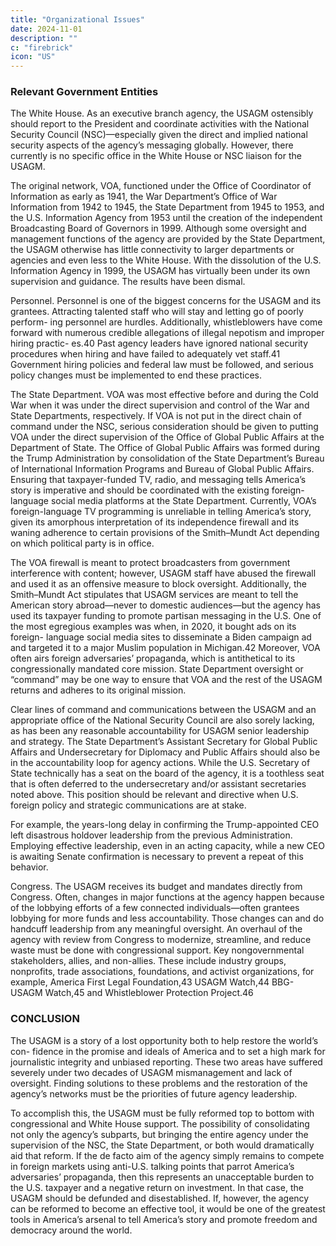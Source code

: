 ```yaml
---
title: "Organizational Issues"
date: 2024-11-01
description: ""
c: "firebrick"
icon: "US"
---
```




### Relevant Government Entities

The White House. As an executive branch agency, the USAGM ostensibly
should report to the President and coordinate activities with the
National Security Council (NSC)—especially given the direct and implied
national security aspects of the agency’s messaging globally. However,
there currently is no specific office in the White House or NSC liaison
for the USAGM.

The original network, VOA, functioned under the Office of Coordinator
of Information as early as 1941, the War Department’s Office of War
Information from 1942 to 1945, the State Department from 1945 to 1953,
and the U.S. Information Agency from 1953 until the creation of the
independent Broadcasting Board of Governors in 1999. Although some
oversight and management functions of the agency are provided by the
State Department, the USAGM otherwise has little connectivity to larger
departments or agencies and even less to the White House. With the
dissolution of the U.S. Information Agency in 1999, the USAGM has virtually
been under its own supervision and guidance. The results have been dismal.


Personnel. Personnel is one of the biggest concerns for the USAGM and its
grantees. Attracting talented staff who will stay and letting go of poorly perform-
ing personnel are hurdles. Additionally, whistleblowers have come forward with
numerous credible allegations of illegal nepotism and improper hiring practic-
es.40 Past agency leaders have ignored national security procedures when hiring
and have failed to adequately vet staff.41 Government hiring policies and federal
law must be followed, and serious policy changes must be implemented to end
these practices.

The State Department. VOA was most effective before and during the
Cold War when it was under the direct supervision and control of the War
and State Departments, respectively. If VOA is not put in the direct chain of
command under the NSC, serious consideration should be given to putting
VOA under the direct supervision of the Office of Global Public Affairs at the
Department of State. The Office of Global Public Affairs was formed during
the Trump Administration by consolidation of the State Department’s Bureau
of International Information Programs and Bureau of Global Public Affairs.
﻿
Ensuring that taxpayer-funded TV, radio, and messaging tells America’s
story is imperative and should be coordinated with the existing foreign-
language social media platforms at the State Department. Currently, VOA’s
foreign-language TV programming is unreliable in telling America’s story,
given its amorphous interpretation of its independence firewall and its
waning adherence to certain provisions of the Smith–Mundt Act depending
on which political party is in office.

The VOA firewall is meant to protect broadcasters from government
interference with content; however, USAGM staff have abused the firewall
and used it as an offensive measure to block oversight. Additionally, the
Smith–Mundt Act stipulates that USAGM services are meant to tell the
American story abroad—never to domestic audiences—but the agency has
used its taxpayer funding to promote partisan messaging in the U.S. One of
the most egregious examples was when, in 2020, it bought ads on its foreign-
language social media sites to disseminate a Biden campaign ad and targeted
it to a major Muslim population in Michigan.42 Moreover, VOA often airs
foreign adversaries’ propaganda, which is antithetical to its congressionally
mandated core mission. State Department oversight or “command” may be
one way to ensure that VOA and the rest of the USAGM returns and adheres
to its original mission.

Clear lines of command and communications between the USAGM and an
appropriate office of the National Security Council are also sorely lacking,
as has been any reasonable accountability for USAGM senior leadership
and strategy. The State Department’s Assistant Secretary for Global Public
Affairs and Undersecretary for Diplomacy and Public Affairs should also
be in the accountability loop for agency actions. While the U.S. Secretary of
State technically has a seat on the board of the agency, it is a toothless seat
that is often deferred to the undersecretary and/or assistant secretaries
noted above. This position should be relevant and directive when U.S.
foreign policy and strategic communications are at stake.

For example, the years-long delay in confirming the Trump-appointed
CEO left disastrous holdover leadership from the previous Administration.
Employing effective leadership, even in an acting capacity, while a new CEO is
awaiting Senate confirmation is necessary to prevent a repeat of this behavior.


Congress. The USAGM receives its budget and mandates directly from
Congress. Often, changes in major functions at the agency happen because
of the lobbying efforts of a few connected individuals—often grantees
lobbying for more funds and less accountability. Those changes can and
do handcuff leadership from any meaningful oversight. An overhaul of the
agency with review from Congress to modernize, streamline, and reduce
waste must be done with congressional support.
Key nongovernmental stakeholders, allies, and non-allies. These include
industry groups, nonprofits, trade associations, foundations, and activist
organizations, for example, America First Legal Foundation,43 USAGM
Watch,44 BBG-USAGM Watch,45 and Whistleblower Protection Project.46


### CONCLUSION

The USAGM is a story of a lost opportunity both to help restore the world’s con-
fidence in the promise and ideals of America and to set a high mark for journalistic
integrity and unbiased reporting. These two areas have suffered severely under two
decades of USAGM mismanagement and lack of oversight. Finding solutions to
these problems and the restoration of the agency’s networks must be the priorities
of future agency leadership.

To accomplish this, the USAGM must be fully reformed top to bottom with
congressional and White House support. The possibility of consolidating not only
the agency’s subparts, but bringing the entire agency under the supervision of the
NSC, the State Department, or both would dramatically aid that reform.
If the de facto aim of the agency simply remains to compete in foreign markets
using anti-U.S. talking points that parrot America’s adversaries’ propaganda, then
this represents an unacceptable burden to the U.S. taxpayer and a negative return
on investment. In that case, the USAGM should be defunded and disestablished.
If, however, the agency can be reformed to become an effective tool, it would be
one of the greatest tools in America’s arsenal to tell America’s story and promote
freedom and democracy around the world.

